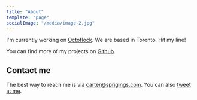 ```yaml
---
title: "About"
template: "page"
socialImage: "/media/image-2.jpg"
---
```


I'm currently working on [Octoflock](https://www.octoflock.com). We are based in Toronto. Hit my line!

You can find more of my projects on [Github](https://github.com/LikeCarter).

## Contact me

The best way to reach me is via [carter@sprigings.com](mailto:carter@sprigings.com). You can also [tweet at me](https://twitter.com/cartersprigings).